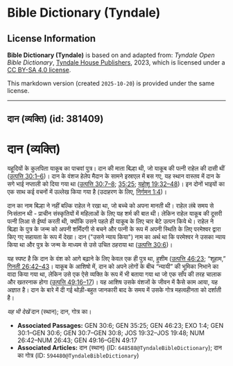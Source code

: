 # Bible Dictionary (Tyndale)

## License Information

**Bible Dictionary (Tyndale)** is based on and adapted from: _Tyndale Open Bible Dictionary_, [Tyndale House Publishers](https://tyndaleopenresources.com/), 2023, which is licensed under a [CC BY-SA 4.0 license](https://creativecommons.org/licenses/by-sa/4.0/legalcode.en).

This markdown version (created `2025-10-20`) is provided under the same license.



--------------------------------

## दान (व्यक्ति) (id: 381409)

दान (व्यक्ति)
=============

यहूदियों के कुलपिता याकूब का पाचवां पुत्र। दान की माता बिल्हा थी, जो याकूब की पत्नी राहेल की दासी थीं ([उत्पत्ति 30:1–6](https://ref.ly/Gen30:1-Gen30:6))। दान के वंशज हेलेप मैदान के सामने इस्राएल में बस गए, यह स्थान वास्तव में दान के सगे भाई नप्ताली को दिया गया था ([उत्पत्ति 30:7–8](https://ref.ly/Gen30:7-Gen30:8); [35:25](https://ref.ly/Gen35:25); [यहोशू 19:32–48](https://ref.ly/Josh19:32-Josh19:48))। इन दोनों भाइयों का एक साथ कई वचनों में उल्लेख किया गया है (उदाहरण के लिए, [निर्गमन 1:4](https://ref.ly/Exod1:4))। 

दान का नाम बिल्हा ने नहीं बल्कि राहेल ने रखा था, जो बच्चे को अपना मानती थी। राहेल लंबे समय से निःसंतान थी \- प्राचीन संस्कृतियों में महिलाओं के लिए यह शर्म की बात थी। लेकिन राहेल याकूब की दूसरी पत्नी लिआ से ईर्ष्या करती थी, क्योंकि उसने पहले ही याकूब के लिए चार बेटे उत्पन किये थे। राहेल ने बिल्हा के पुत्र के जन्म को अपनी शर्मिंदगी से बचने और पत्नी के रूप में अपनी स्थिति के लिए परमेश्वर द्वारा किए गए सहायता के रूप में देखा। दान ("उसने न्याय किया") नाम का अर्थ था कि परमेश्वर ने उसका न्याय किया था और पुत्र के जन्म के माध्यम से उसे उचित ठहराया था ([उत्पत्ति 30:6](https://ref.ly/Gen30:6))।

यह स्पष्ट है कि दान के वंश को आगे बढ़ाने के लिए केवल एक ही पुत्र था, हुशीम ([उत्पत्ति 46:23](https://ref.ly/Gen46:23); “शूहाम,” [गिनती 26:42–43](https://ref.ly/Num26:42-Num26:43)। याकूब के आशिषो में, दान को अपने लोगों के बीच “न्यायी” की भूमिका निभाने का वादा किया गया था, लेकिन उसे एक ऐसे व्यक्ति के रूप में भी बताया गया था जो एक साँप की तरह चालाक और खतरनाक होगा ([उत्पत्ति 49:16–17](https://ref.ly/Gen49:16-Gen49:17))। यह आशिष उसके वंशजों के जीवन में कैसे काम आया, यह अज्ञात है। दान के बारे में दी गई थोड़ी\-बहुत जानकारी बाद के समय में उसके गोत्र महत्वहीनता को दर्शाती है।

*यह भी देखें* दान (स्थान); दान, गोत्र का। 

* **Associated Passages:** GEN 30:6; GEN 35:25; GEN 46:23; EXO 1:4; GEN 30:1–GEN 30:6; GEN 30:7–GEN 30:8; JOS 19:32–JOS 19:48; NUM 26:42–NUM 26:43; GEN 49:16–GEN 49:17
* **Associated Articles:** दान (स्थान) (ID: `648588@TyndaleBibleDictionary`); दान का गोत्र (ID: `594480@TyndaleBibleDictionary`)


